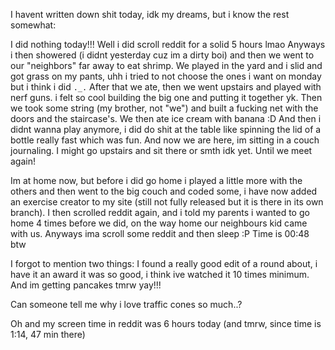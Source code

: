I havent written down shit today, idk my dreams, but i know the rest somewhat:

I did nothing today!!! Well i did scroll reddit for a solid 5 hours lmao
Anyways i then showered (i didnt yesterday cuz im a dirty boi) and then we went to our "neighbors" far away to eat shrimp. We played in the yard and i slid and got grass on my pants, uhh i tried to not choose the ones i want on monday but i think i did `._.`
After that we ate, then we went upstairs and played with nerf guns. i felt so cool building the big one and putting it together yk. Then we took some string (my brother, not "we") and built a fucking net with the doors and the staircase's. We then ate ice cream with banana :D
And then i didnt wanna play anymore, i did do shit at the table like spinning the lid of a bottle really fast which was fun. And now we are here, im sitting in a couch journaling. I might go upstairs and sit there or smth idk yet. Until we meet again!

Im at home now, but before i did go home i played a little more with the others and then went to the big couch and coded some, i have now added an exercise creator to my site (still not fully released but it is there in its own branch). I then scrolled reddit again, and i told my parents i wanted to go home 4 times before we did, on the way home our neighbours kid came with us. Anyways ima scroll some reddit and then sleep :P
Time is 00:48 btw

I forgot to mention two things:
I found a really good edit of a round about, i have it an award it was so good, i think ive watched it 10 times minimum.
And im getting pancakes tmrw yay!!!

Can someone tell me why i love traffic cones so much..?

Oh and my screen time in reddit was 6 hours today (and tmrw, since time is 1:14, 47 min there)